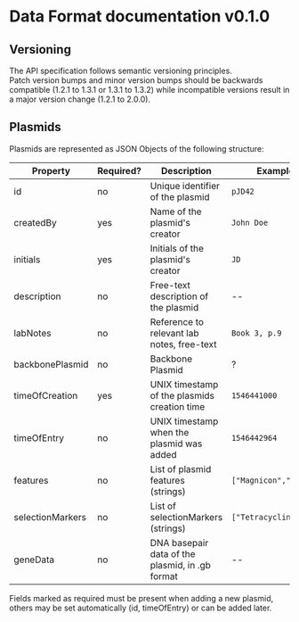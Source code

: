 # Data Format documentation v0.1.0

## Versioning

The API specification follows semantic versioning principles.  
Patch version bumps and minor version bumps should be backwards compatible (1.2.1 to 1.3.1 or 1.3.1 to 1.3.2) while incompatible versions result in a major version change (1.2.1 to 2.0.0).

## Plasmids

Plasmids are represented as JSON Objects of the following structure:

| Property    | Required? | Description                                | Example value |
| ----------- | --------- | ------------------------------------------ | ------------- |
| id          | no        | Unique identifier of the plasmid           | `pJD42`       |
| createdBy   | yes       | Name of the plasmid's creator              | `John Doe`    |
| initials    | yes       | Initials of the plasmid's creator          | `JD`          |
| description | no        | Free-text description of the plasmid       | --            |
| labNotes    | no        | Reference to relevant lab notes, free-text | `Book 3, p.9` |
| backbonePlasmid | no    | Backbone Plasmid                           | ?             |
| timeOfCreation | yes    | UNIX timestamp of the plasmids creation time| `1546441000` |
| timeOfEntry | no        | UNIX timestamp when the plasmid was added  | `1546442964`  |
| features    | no        | List of plasmid features (strings)         | `["Magnicon","Terminator"]` |
| selectionMarkers | no   | List of selectionMarkers (strings)         | `["Tetracyclin"]` |
| geneData    | no        | DNA basepair data of the plasmid, in .gb format | --       |

Fields marked as required must be present when adding a new plasmid, others may be set automatically (id, timeOfEntry) or can be added later.